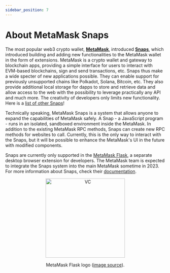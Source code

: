 ```yaml
---
sidebar_position: 7
---
```


# About MetaMask Snaps

The most popular web3 crypto wallet, **[MetaMask](https://metamask.io/)**, introduced **[Snaps](https://metamask.io/snaps/)**, which introduced building and adding new functionalities to the MetaMask wallet in the form of extensions. MetaMask is a crypto wallet and gateway to blockchain apps, providing a simple interface for users to interact with EVM-based blockchains, sign and send transactions, etc. Snaps thus make a wide specter of new applications possible. They can enable support for previously unsupported chains like Polkadot, Solana, Bitcoin, etc. They also provide additional local storage for dapps to store and retrieve data and allow access to the web with the possibility to leverage practically any API and much more. The creativity of developers only limits new functionality. Here is a [list of other Snaps](https://github.com/piotr-roslaniec/awesome-metamask-snaps)!

Technically speaking, MetaMask Snaps is a system that allows anyone to expand the capabilities of MetaMask safely. A Snap - a JavaScript program - runs in an isolated, sandboxed environment inside the MetaMask. In addition to the existing MetaMask RPC methods, Snaps can create new RPC methods for websites to call. Currently, this is the only way to interact with the Snaps, but it will be possible to enhance the MetaMask's UI in the future with modified components.

Snaps are currently only supported in the [MetaMask Flask](https://metamask.io/flask/), a separate desktop browser extension for developers. The MetaMask team is expected to integrate the Snaps system into the main MetaMask sometime in 2023. For more information about Snaps, check their [documentation](https://docs.metamask.io/guide/snaps.html).

<center>
<img src="https://metamask.zendesk.com/hc/article_attachments/6974707389467/mceclip1.png" alt="VC" width="250" /><br />

MetaMask Flask logo (<a href="https://metamask.zendesk.com/hc/article_attachments/6974707389467/mceclip1.png">image source</a>).

</center>
